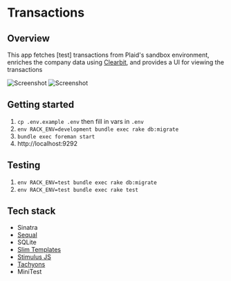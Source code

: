 # Transactions

## Overview
This app fetches [test] transactions from Plaid's sandbox environment, enriches the company data using [Clearbit](https://clearbit.com), and provides a UI for viewing the transactions

![Screenshot](https://mrktrn.com/scrnshts/s20192401-224212.249527157.png)
![Screenshot](https://mrktrn.com/scrnshts/s20192401-224330.944236887.png)

## Getting started
1. `cp .env.example .env` then fill in vars in `.env`
2. `env RACK_ENV=development bundle exec rake db:migrate`
3. `bundle exec foreman start`
4. http://localhost:9292

## Testing
1. `env RACK_ENV=test bundle exec rake db:migrate`
2. `env RACK_ENV=test bundle exec rake test`

## Tech stack
- Sinatra
- [Sequal](https://sequel.jeremyevans.net)
- SQLite
- [Slim Templates](http://slim-lang.com)
- [Stimulus JS](https://stimulusjs.org)
- [Tachyons](https://tachyons.io)
- MiniTest
